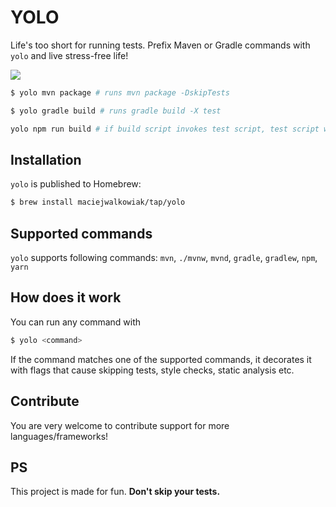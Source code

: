 # YOLO

Life's too short for running tests. Prefix Maven or Gradle commands with `yolo` and live stress-free life!

![](https://media.giphy.com/media/3o7qDQ4kcSD1PLM3BK/giphy-downsized.gif)

```bash
$ yolo mvn package # runs mvn package -DskipTests
```

```bash
$ yolo gradle build # runs gradle build -X test
```

```bash
yolo npm run build # if build script invokes test script, test script will temporarily be 'echo skipped' 
```

## Installation

`yolo` is published to Homebrew:

```bash
$ brew install maciejwalkowiak/tap/yolo
```

## Supported commands

`yolo` supports following commands: `mvn`, `./mvnw`, `mvnd`, `gradle`, `gradlew`, `npm`, `yarn`

## How does it work

You can run any command with

```bash
$ yolo <command>
```

If the command matches one of the supported commands, it decorates it with flags that cause skipping tests, style checks, static analysis etc.

## Contribute

You are very welcome to contribute support for more languages/frameworks!

## PS

This project is made for fun. **Don't skip your tests.**

